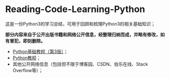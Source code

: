 # Reading-Code-Learning-Python
这是一份Python3的学习总结，可用于回顾和梳理Python3的相关基础知识；

**部分内容来自于公开出版书籍和网络公开信息，经整理归纳而成，并略有修改，如有冒犯，即刻删除。**
- [Python基础教程（第3版）](http://www.ituring.com.cn/book/2118)；
- [Python教程](https://www.liaoxuefeng.com/wiki/0014316089557264a6b348958f449949df42a6d3a2e542c000)；
- 其他公开网络信息（包括但不限于博客园、CSDN、伯乐在线、Stack Overflow等）；
